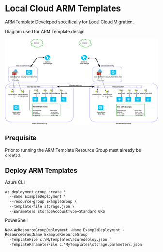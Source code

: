 # Local Cloud ARM Templates

ARM Template Developed specifically for Local Cloud Migration.

Diagram used for ARM Template design

![2site-checkpoint](./2site-checkpoint.png)

## Prequisite

Prior to running the ARM Template Resource Group must already be created. 

## Deploy ARM Templates


Azure CLI
```
az deployment group create \
  --name ExampleDeployment \
  --resource-group ExampleGroup \
  --template-file storage.json \
  --parameters storageAccountType=Standard_GRS

````

PowerShell

```
New-AzResourceGroupDeployment -Name ExampleDeployment -ResourceGroupName ExampleResourceGroup `
  -TemplateFile c:\MyTemplates\azuredeploy.json `
  -TemplateParameterFile c:\MyTemplates\storage.parameters.json
```